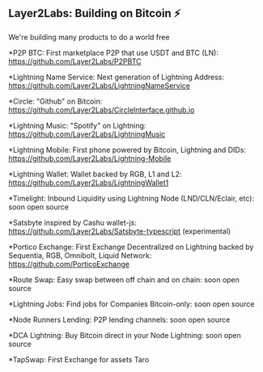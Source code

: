 ## Layer2Labs: Building on Bitcoin ⚡️

We're building many products to do a world free

*P2P BTC: First marketplace P2P that use USDT and BTC (LN): https://github.com/Layer2Labs/P2PBTC

*Lightning Name Service: Next generation of Lightning Address: https://github.com/Layer2Labs/LightningNameService

*Circle: "Github" on Bitcoin: https://github.com/Layer2Labs/CircleInterface.github.io

*Lightning Music: "Spotify" on Lightning: https://github.com/Layer2Labs/LightningMusic

*Lightning Mobile: First phone powered by Bitcoin, Lightning and DIDs: https://github.com/Layer2Labs/Lightning-Mobile

*Lightning Wallet: Wallet backed by RGB, L1 and L2: https://github.com/Layer2Labs/LightningWallet1

*Timelight: Inbound Liquidity using Lightning Node (LND/CLN/Eclair, etc): soon open source

*Satsbyte inspired by Cashu wallet-js: https://github.com/Layer2Labs/Satsbyte-typescript (experimental)

*Portico Exchange: First Exchange Decentralized on Lightning backed by Sequentia, RGB, Omnibolt, Liquid Network: https://github.com/PorticoExchange

*Route Swap: Easy swap between off chain and on chain: soon open source

*Lightning Jobs: Find jobs for Companies Bitcoin-only: soon open source

*Node Runners Lending: P2P lending channels: soon open source

*DCA Lightning: Buy Bitcoin direct in your Node Lightning: soon open source

*TapSwap: First Exchange for assets Taro

